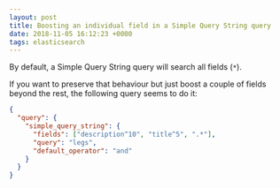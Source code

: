 ```yaml
---
layout: post
title: Boosting an individual field in a Simple Query String query
date: 2018-11-05 16:12:23 +0000
tags: elasticsearch
---
```


By default, a Simple Query String query will search all fields (`*`).

If you want to preserve that behaviour but just boost a couple of fields beyond the rest, the following query seems to do it:

```json
{
  "query": {
    "simple_query_string": {
      "fields": ["description^10", "title^5", ".*"],
      "query": "legs",
      "default_operator": "and"
    }
  }
}
```
